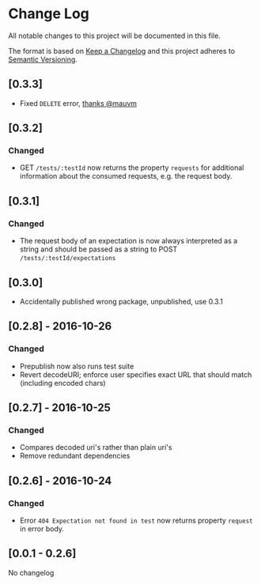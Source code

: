 # Change Log
All notable changes to this project will be documented in this file.

The format is based on [Keep a Changelog](http://keepachangelog.com/) and this project adheres to [Semantic Versioning](http://semver.org/).

## [0.3.3]
- Fixed `DELETE` error, [thanks @mauvm](https://github.com/nolemmings/mockingbird/pull/1)

## [0.3.2]
### Changed
- GET `/tests/:testId` now returns the property `requests` for additional information about the consumed requests, e.g. the request body.

## [0.3.1]
### Changed
- The request body of an expectation is now always interpreted as a string and should be passed as a string to POST `/tests/:testId/expectations`

## [0.3.0]
- Accidentally published wrong package, unpublished, use 0.3.1

## [0.2.8] - 2016-10-26
### Changed
- Prepublish now also runs test suite
- Revert decodeURI; enforce user specifies exact URL that should match (including encoded chars)

## [0.2.7] - 2016-10-25
### Changed
- Compares decoded uri's rather than plain uri's
- Remove redundant dependencies

## [0.2.6] - 2016-10-24
### Changed
- Error `404 Expectation not found in test` now returns property `request` in error body.

## [0.0.1 - 0.2.6]
No changelog
